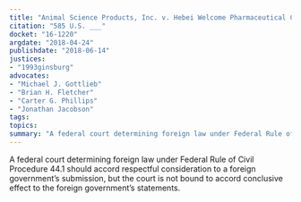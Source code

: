 ```yaml
---
title: "Animal Science Products, Inc. v. Hebei Welcome Pharmaceutical Co."
citation: "585 U.S. ___"
docket: "16-1220"
argdate: "2018-04-24"
publishdate: "2018-06-14"
justices:
- "1993ginsburg"
advocates:
- "Michael J. Gottlieb"
- "Brian H. Fletcher"
- "Carter G. Phillips"
- "Jonathan Jacobson"
tags:
topics:
summary: "A federal court determining foreign law under Federal Rule of Civil Procedure 44.1 should accord respectful consideration to a foreign government’s submission, but the court is not bound to accord conclusive effect to the foreign government’s statements."
---
```

A federal court determining foreign law under Federal Rule of Civil Procedure 44.1 should accord respectful consideration to a foreign government’s submission, but the court is not bound to accord conclusive effect to the foreign government’s statements.

